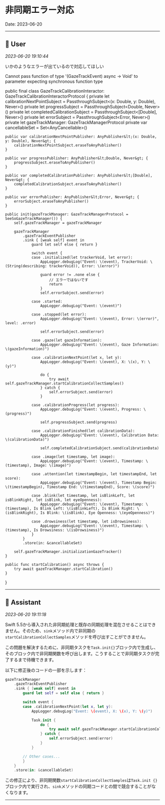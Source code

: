 # 非同期エラー対応

Date: 2023-06-20

---

## 👤 User
*2023-06-20 19:10:44*

いかのようなエラーが出ているので対応してほしい

Cannot pass function of type '(GazeTrackEvent) async -&gt; Void' to parameter expecting synchronous function type

public final class GazeTrackCalibrationInteractor: GazeTrackCalibrationInteractorProtocol {
    private let calibrationNextPointSubject = PassthroughSubject&lt;(x: Double, y: Double), Never&gt;()
    private let progressSubject = PassthroughSubject&lt;Double, Never&gt;()
    private let completedCalibrationSubject = PassthroughSubject&lt;[Double], Never&gt;()
    private let errorSubject = PassthroughSubject&lt;Error, Never&gt;()
    private let gazeTrackManager: GazeTrackManagerProtocol
    private var cancellableSet = Set&lt;AnyCancellable&gt;()

    public var calibrationNextPointPublisher: AnyPublisher&lt;(x: Double, y: Double), Never&gt; {
        calibrationNextPointSubject.eraseToAnyPublisher()
    }

    public var progressPublisher: AnyPublisher&lt;Double, Never&gt; {
        progressSubject.eraseToAnyPublisher()
    }
    
    public var completedCalibrationPublisher: AnyPublisher&lt;[Double], Never&gt; {
        completedCalibrationSubject.eraseToAnyPublisher()
    }

    public var errorPublisher: AnyPublisher&lt;Error, Never&gt; {
        errorSubject.eraseToAnyPublisher()
    }

    public init(gazeTrackManager: GazeTrackManagerProtocol = SeeSoGazeTrackManager()) {
        self.gazeTrackManager = gazeTrackManager

        gazeTrackManager
            .gazeTrackEventPublisher
            .sink { [weak self] event in
                guard let self else { return }

                switch event {
                case .initialized(let trackerVoid, let error):
                    AppLogger.debugLog("Event: \(event), TrackerVoid: \(String(describing: trackerVoid)), Error: \(error)")

                    guard error != .none else {
                        // エラーではないです
                        return
                    }
                    self.errorSubject.send(error)
                    
                case .started:
                    AppLogger.debugLog("Event: \(event)")

                case .stopped(let error):
                    AppLogger.debugLog("Event: \(event), Error: \(error)", level: .error)

                    self.errorSubject.send(error)

                case .gaze(let gazeInformation):
                    AppLogger.debugLog("Event: \(event), Gaze Information: \(gazeInformation)")

                case .calibrationNextPoint(let x, let y):
                    AppLogger.debugLog("Event: \(event), X: \(x), Y: \(y)")

                    do {
                        try await self.gazeTrackManager.startCalibrationCollectSamples()
                    } catch {
                        self.errorSubject.send(error)
                    }

                case .calibrationProgress(let progress):
                    AppLogger.debugLog("Event: \(event), Progress: \(progress)")
                    
                    self.progressSubject.send(progress)

                case .calibrationFinished(let calibrationData):
                    AppLogger.debugLog("Event: \(event), Calibration Data: \(calibrationData)")
                    
                    self.completedCalibrationSubject.send(calibrationData)

                case .image(let timestamp, let image):
                    AppLogger.debugLog("Event: \(event), Timestamp: \(timestamp), Image: \(image)")

                case .attention(let timestampBegin, let timestampEnd, let score):
                    AppLogger.debugLog("Event: \(event), Timestamp Begin: \(timestampBegin), Timestamp End: \(timestampEnd), Score: \(score)")

                case .blink(let timestamp, let isBlinkLeft, let isBlinkRight, let isBlink, let eyeOpenness):
                    AppLogger.debugLog("Event: \(event), Timestamp: \(timestamp), Is Blink Left: \(isBlinkLeft), Is Blink Right: \(isBlinkRight), Is Blink: \(isBlink), Eye Openness: \(eyeOpenness)")

                case .drowsiness(let timestamp, let isDrowsiness):
                    AppLogger.debugLog("Event: \(event), Timestamp: \(timestamp), Is Drowsiness: \(isDrowsiness)")
                }
            }
            .store(in: &cancellableSet)
        
        self.gazeTrackManager.initializationGazeTracker()
    }

    public func startCalibration() async throws {
        try await gazeTrackManager.startCalibration()
    }
}

---

## 🤖 Assistant
*2023-06-20 19:11:18*

Swift 5.5から導入された非同期処理と既存の同期処理を混在させることはできません。そのため、`sink`メソッド内で非同期の`startCalibrationCollectSamples`メソッドを呼び出すことができません。

この問題を解決するために、非同期タスクを`Task.init{}`ブロック内で生成し、そのブロック内で非同期関数を呼び出します。こうすることで非同期タスクが完了するまで待機できます。

以下に修正後のコードの一部を示します：

```swift
gazeTrackManager
    .gazeTrackEventPublisher
    .sink { [weak self] event in
        guard let self = self else { return }

        switch event {
        case .calibrationNextPoint(let x, let y):
            AppLogger.debugLog("Event: \(event), X: \(x), Y: \(y)")

            Task.init {
                do {
                    try await self.gazeTrackManager.startCalibrationCollectSamples()
                } catch {
                    self.errorSubject.send(error)
                }
            }

        // Other cases...
        }
    }
    .store(in: &cancellableSet)
```

この修正により、非同期関数`startCalibrationCollectSamples`は`Task.init {}`ブロック内で実行され、`sink`メソッドの同期コードとの間で競合することがなくなります。

---
